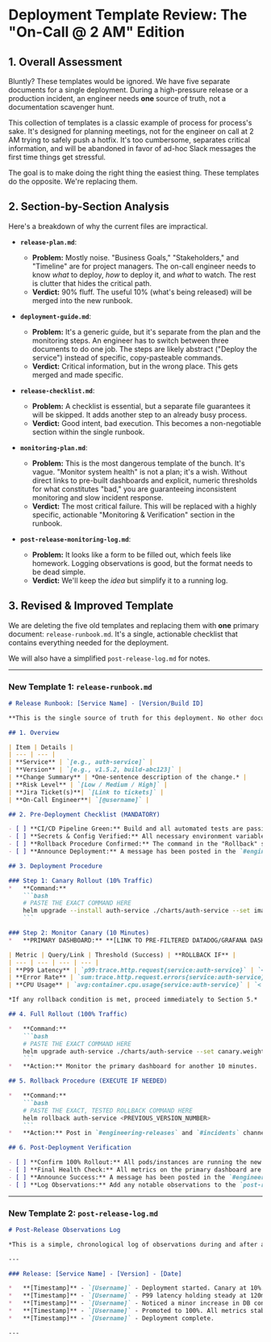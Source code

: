 # Deployment Template Review: The "On-Call @ 2 AM" Edition

## 1. Overall Assessment

Bluntly? These templates would be ignored. We have five separate documents for a single deployment. During a high-pressure release or a production incident, an engineer needs **one** source of truth, not a documentation scavenger hunt.

This collection of templates is a classic example of process for process's sake. It's designed for planning meetings, not for the engineer on call at 2 AM trying to safely push a hotfix. It's too cumbersome, separates critical information, and will be abandoned in favor of ad-hoc Slack messages the first time things get stressful.

The goal is to make doing the right thing the easiest thing. These templates do the opposite. We're replacing them.

## 2. Section-by-Section Analysis

Here's a breakdown of why the current files are impractical.

* **`release-plan.md`**:
  * **Problem:** Mostly noise. "Business Goals," "Stakeholders," and "Timeline" are for project managers. The on-call engineer needs to know *what* to deploy, *how* to deploy it, and *what* to watch. The rest is clutter that hides the critical path.
  * **Verdict:** 90% fluff. The useful 10% (what's being released) will be merged into the new runbook.

* **`deployment-guide.md`**:
  * **Problem:** It's a generic guide, but it's separate from the plan and the monitoring steps. An engineer has to switch between three documents to do one job. The steps are likely abstract ("Deploy the service") instead of specific, copy-pasteable commands.
  * **Verdict:** Critical information, but in the wrong place. This gets merged and made specific.

* **`release-checklist.md`**:
  * **Problem:** A checklist is essential, but a separate file guarantees it will be skipped. It adds another step to an already busy process.
  * **Verdict:** Good intent, bad execution. This becomes a non-negotiable section within the single runbook.

* **`monitoring-plan.md`**:
  * **Problem:** This is the most dangerous template of the bunch. It's vague. "Monitor system health" is not a plan; it's a wish. Without direct links to pre-built dashboards and explicit, numeric thresholds for what constitutes "bad," you are guaranteeing inconsistent monitoring and slow incident response.
  * **Verdict:** The most critical failure. This will be replaced with a highly specific, actionable "Monitoring & Verification" section in the runbook.

* **`post-release-monitoring-log.md`**:
  * **Problem:** It looks like a form to be filled out, which feels like homework. Logging observations is good, but the format needs to be dead simple.
  * **Verdict:** We'll keep the *idea* but simplify it to a running log.

## 3. Revised & Improved Template

We are deleting the five old templates and replacing them with **one** primary document: `release-runbook.md`. It's a single, actionable checklist that contains everything needed for the deployment.

We will also have a simplified `post-release-log.md` for notes.

---

### New Template 1: `release-runbook.md`

```markdown
# Release Runbook: [Service Name] - [Version/Build ID]

**This is the single source of truth for this deployment. No other documents are needed.**

## 1. Overview

| Item | Details |
| --- | --- |
| **Service** | `[e.g., auth-service]` |
| **Version** | `[e.g., v1.5.2, build-abc123]` |
| **Change Summary** | *One-sentence description of the change.* |
| **Risk Level** | `[Low / Medium / High]` |
| **Jira Ticket(s)**| `[Link to tickets]` |
| **On-Call Engineer**| `[@username]` |

## 2. Pre-Deployment Checklist (MANDATORY)

- [ ] **CI/CD Pipeline Green:** Build and all automated tests are passing.
- [ ] **Secrets & Config Verified:** All necessary environment variables and secrets are confirmed to be in the target environment (`[e.g., Vault, Parameter Store]`).
- [ ] **Rollback Procedure Confirmed:** The command in the "Rollback" section below has been reviewed and is correct.
- [ ] **Announce Deployment:** A message has been posted in the `#engineering-releases` channel: *"Starting deployment of [Service Name] v[Version]. Runbook: [Link to this document]"*

## 3. Deployment Procedure

### Step 1: Canary Rollout (10% Traffic)
*   **Command:**
    ```bash
    # PASTE THE EXACT COMMAND HERE
    helm upgrade --install auth-service ./charts/auth-service --set image.tag=v1.5.2 --set canary.weight=10
    ```

### Step 2: Monitor Canary (10 Minutes)
*   **PRIMARY DASHBOARD:** **[LINK TO PRE-FILTERED DATADOG/GRAFANA DASHBOARD]**

| Metric | Query/Link | Threshold (Success) | **ROLLBACK IF** |
| --- | --- | --- | --- |
| **P99 Latency** | `p99:trace.http.request{service:auth-service}` | `< 150ms` | `> 250ms for 3 mins` |
| **Error Rate** | `sum:trace.http.request.errors{service:auth-service}.as_rate()` | `< 0.1%` | `> 1% for 3 mins` |
| **CPU Usage** | `avg:container.cpu.usage{service:auth-service}` | `< 70%` | `> 85% for 5 mins` |

*If any rollback condition is met, proceed immediately to Section 5.*

## 4. Full Rollout (100% Traffic)

*   **Command:**
    ```bash
    # PASTE THE EXACT COMMAND HERE
    helm upgrade auth-service ./charts/auth-service --set canary.weight=100
    ```
*   **Action:** Monitor the primary dashboard for another 10 minutes.

## 5. Rollback Procedure (EXECUTE IF NEEDED)

*   **Command:**
    ```bash
    # PASTE THE EXACT, TESTED ROLLBACK COMMAND HERE
    helm rollback auth-service <PREVIOUS_VERSION_NUMBER>
    ```
*   **Action:** Post in `#engineering-releases` and `#incidents` channel: *":rotating_light: Rolling back deployment of [Service Name] v[Version]. See runbook for details. :rotating_light:"*

## 6. Post-Deployment Verification

- [ ] **Confirm 100% Rollout:** All pods/instances are running the new version.
- [ ] **Final Health Check:** All metrics on the primary dashboard are within success thresholds.
- [ ] **Announce Success:** A message has been posted in the `#engineering-releases` channel: *"Deployment of [Service Name] v[Version] complete and stable."*
- [ ] **Log Observations:** Add any notable observations to the `post-release-log.md`.

```

---

### New Template 2: `post-release-log.md`

```markdown
# Post-Release Observations Log

*This is a simple, chronological log of observations during and after a release. Add anything noteworthy.*

---

### Release: [Service Name] - [Version] - [Date]

*   **[Timestamp]** - `[Username]` - Deployment started. Canary at 10%.
*   **[Timestamp]** - `[Username]` - P99 latency holding steady at 120ms. Error rate at 0.05%. Looks good.
*   **[Timestamp]** - `[Username]` - Noticed a minor increase in DB connections, but well within limits. Will keep an eye on it.
*   **[Timestamp]** - `[Username]` - Promoted to 100%. All metrics stable.
*   **[Timestamp]** - `[Username]` - Deployment complete.

---
```
